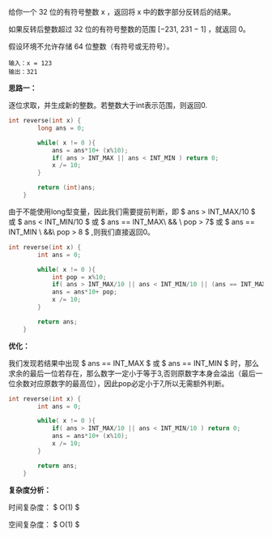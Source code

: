 给你一个 32 位的有符号整数 x ，返回将 x 中的数字部分反转后的结果。

如果反转后整数超过 32 位的有符号整数的范围 [−231,  231 − 1] ，就返回 0。

假设环境不允许存储 64 位整数（有符号或无符号）。



```
输入：x = 123
输出：321
```



<b>思路一：</b>

逐位求取，并生成新的整数。若整数大于int表示范围，则返回0.

```c++
int reverse(int x) {
        long ans = 0;

        while( x != 0 ){
            ans = ans*10+ (x%10);
            if( ans > INT_MAX || ans < INT_MIN ) return 0;
            x /= 10;
        }

        return (int)ans;
    }
```

由于不能使用long型变量，因此我们需要提前判断，即 $ ans > INT\_MAX/10  $  或 $ ans < INT\_MIN/10 $ 或 $  ans == INT\_MAX\  \&\& \ pop > 7$  或 $ ans == INT\_MIN \ \&\&\  pop > 8 $ ,则我们直接返回0。

```c++
int reverse(int x) {
        int ans = 0;

        while( x != 0 ){
            int pop = x%10;
            if( ans > INT_MAX/10 || ans < INT_MIN/10 || (ans == INT_MAX/10 && pop > 7) || ( ans == INT_MIN/10 && pop > 8 )) return 0;
            ans = ans*10+ pop;
            x /= 10;
        }

        return ans;
    }
```

<b>优化：</b>

我们发现若结果中出现 $ ans == INT\_MAX $ 或 $ ans == INT\_MIN $ 时，那么求余的最后一位若存在，那么数字一定小于等于3,否则原数字本身会溢出（最后一位余数对应原数字的最高位），因此pop必定小于7,所以无需额外判断。

```c++
int reverse(int x) {
        int ans = 0;

        while( x != 0 ){
            if( ans > INT_MAX/10 || ans < INT_MIN/10 ) return 0;
            ans = ans*10+ (x%10);
            x /= 10;
        }

        return ans;
    }
```



<b>复杂度分析： </b>

时间复杂度： $  O(1) $ 

空间复杂度： $ O(1) $  



